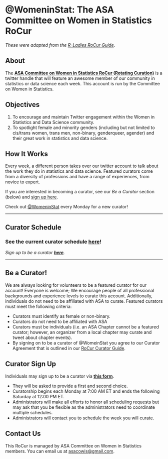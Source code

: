 # @WomeninStat: The ASA Committee on Women in Statistics RoCur  

_These were adapted from the [R-Ladies RoCur Guide](https://github.com/rladies/starter-kit/tree/master/RoCur-Twitter)_.

## About  
  
The **[ASA Committee on Women in Statistics RoCur (Rotating Curation)](https://twitter.com/WomeninStat)** is a twitter handle that will feature an awesome member of our community in statistics or data science each week. This account is run by the Committee on Women in Statistics.      
  
   
## Objectives  
  
1. To encourage and maintain Twitter engagement within the Women in Statistics and Data Science community.    
2. To spotlight female and minority genders (including but not limited to cis/trans women, trans men, non-binary, genderqueer, agender) and their great work in statistics and data science.   
  
## How It Works  
  
Every week, a different person takes over our twitter account to talk about the work they do in statistics and data science. Featured curators come from a diversity of professions and have a range of experiences, from novice to expert.  
  
If you are interested in becoming a curator, see our *Be a Curator* section (below) and [sign up here](https://docs.google.com/forms/d/e/1FAIpQLSc59uWZIbkyK9xdx2FZ_Au9QPEZCMbauvURaJt58Jy18MAUtg/viewform?usp=sf_link).  
  
Check out [@WomeninStat](https://twitter.com/WomeninStat) every Monday for a new curator!    
  

***  
  
  
## Curator Schedule 

### See the current curator schedule **[here](https://docs.google.com/spreadsheets/d/1wxjdP5EMimDbDrJIK1rY_adquD3MqZD__wT9oLosxZQ/edit?usp=sharing)**!  

*Sign up to be a curator **[here](https://docs.google.com/forms/d/e/1FAIpQLSc59uWZIbkyK9xdx2FZ_Au9QPEZCMbauvURaJt58Jy18MAUtg/viewform?usp=sf_link)**.*   
  
  
***  
  
  
## Be a Curator! 
  
We are always looking for volunteers to be a featured curator for our account! Everyone is welcome; We encourage people of all professional backgrounds and experience levels to curate this account. Additionally, individuals do not need to be affiliated with ASA to curate. Featured curators must meet the following criteria:  
  
* Curators must identify as female or non-binary.  
* Curators do not need to be affiliated with ASA
* Curators must be individuals (i.e. an ASA Chapter cannot be a featured curator; however, an organizer from a local chapter may curate and tweet about chapter events).   
* By signing on to be a curator of @WomeinStat you agree to our Curator Agreement that is outlined in our [RoCur Curator Guide](https://github.com/asacowis/rocur/blob/master/womeninstat-rocur-guide.md).    
  
## Curator Sign Up  
  
Individuals may sign up to be a curator via **[this form](https://docs.google.com/forms/d/e/1FAIpQLSc59uWZIbkyK9xdx2FZ_Au9QPEZCMbauvURaJt58Jy18MAUtg/viewform?usp=sf_link)**.   
  
  
* They will be asked to provide a first and second choice.    
* Curatorship begins each Monday at 7:00 AM ET and ends the following Saturday at 12:00 PM ET.   
* Administrators will make all efforts to honor all scheduling requests but may ask that you be flexible as the administrators need to coordinate multiple schedules.  
* Administrators will contact you to schedule the week you will curate.  
  
   
## Contact Us  
  
This RoCur is managed by ASA Committee on Women in Statistics members. You can email us at asacowis@gmail.com. 
  

  



  
